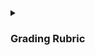 <details>
  <summary><h3>Grading Rubric</h3></summary>
  <p><b>Description</b>: Below you'll find how this project will be graded, based on the tasks stated above. Make sure the<br></p>
  - <b>Make sure to connect your cloned repo to your main repo so TAs can grade your assignments</b> <br> <br>
  <p><b>Total points (not including extra credit): </b>50</p>
  <ul>
    <li>Part 1: Setup (<b>5 points</b>) 
    <li>Part 2: Logging Middleware (<b>5 points</b>)
    <li>Part 3: Non-Persistent Server-Side Data Storage (<b>10 points</b>)
    <ul>
      <li>Make sure to add at least one new property to the `data` array to each object (each Pokemon) that you don't see in this section. <b>Hint(image, etc...)</b></li>
    </ul>
    <li>Part 4: Route Handlers (<b>25 points</b>)
    <li>Part 5: Custom Error Handling (<b>5 points</b>)
    <li>Extra Credit: </li>
    <ul>
      <li>Create new routes (apart from "/" and "/pokemon/:id") (<b>5 points per each route created</b>) </li>
      <ul>
        <li>Each route should in some way connect to the main route ("/"). In other words, on the homepage, the user can click on a button (or anchor element) and be taken to your new route, which will then display HTML code, relating to the overall theme of Pokemon</b></li>
      </ul>
      <li>Date Formatting (anywhere in your code that shows data relating to the date - ex: 07/13/2023) (<b>5 points</b>)</li>
      <li>HTML Document String Refactor (<b>5 points</b>)</li>
    </ul>
  </ul>
</details>
